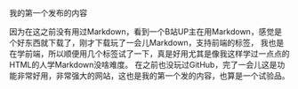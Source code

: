 我的第一个发布的内容

因为在这之前没有用过Markdown，看到一个B站UP主在用Markdown，感觉是个好东西就下载了，刚才下载玩了一会儿Markdown，支持前端的标签，
我也是在学前端，所以顺便用几个标签试了一下，真是好用尤其是像我这样学过一点点的HTML的人学Markdown没啥难度。
在之前也没玩过GitHub，完了一会儿这是功能非常好用，非常强大的网站，这也是我的第一个发的内容，也算是一个试验品。
